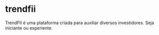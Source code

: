 # trendfii
TrendFII é uma plataforma criada para auxiliar diversos investidores. Seja iniciante ou experiente.

